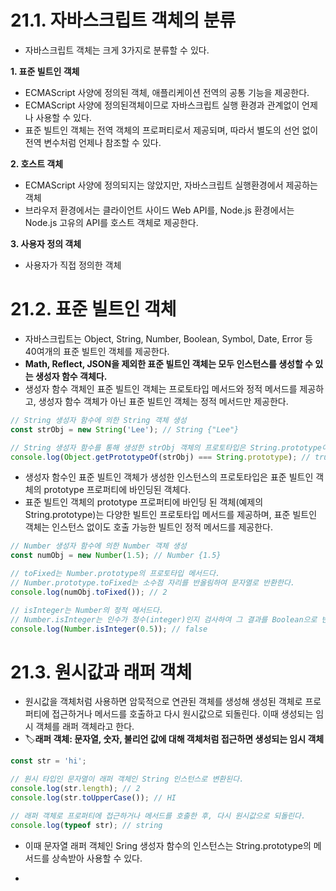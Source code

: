# 21.1. 자바스크립트 객체의 분류
- 자바스크립트 객체는 크게 3가지로 분류할 수 있다.

**1. 표준 빌트인 객체**
  - ECMAScript 사양에 정의된 객체, 애플리케이션 전역의 공통 기능을 제공한다.
  - ECMAScript 사양에 정의된객체이므로 자바스크립트 실행 환경과 관계없이 언제나 사용할 수 있다.
  - 표준 빌트인 객체는 전역 객체의 프로퍼티로서 제공되며, 따라서 별도의 선언 없이 전역 변수처럼 언제나 참조할 수 있다.

**2. 호스트 객체**
  - ECMAScript 사양에 정의되지는 않았지만, 자바스크립트 실행환경에서 제공하는 객체
  - 브라우저 환경에서는 클라이언트 사이드 Web API를, Node.js 환경에서는 Node.js 고유의 API를 호스트 객체로 제공한다.

**3. 사용자 정의 객체**
  - 사용자가 직접 정의한 객체

# 21.2. 표준 빌트인 객체 
- 자바스크립트는 Object, String, Number, Boolean, Symbol, Date, Error 등 40여개의 표준 빌트인 객체를 제공한다.
- **Math, Reflect, JSON을 제외한 표준 빌트인 객체는 모두 인스턴스를 생성할 수 있는 생성자 함수 객체다.**
- 생성자 함수 객체인 표준 빌트인 객체는 프로토타입 메서드와 정적 메서드를 제공하고, 생성자 함수 객체가 아닌 표준 빌트인 객체는 정적 메서드만 제공한다.
```javascript
// String 생성자 함수에 의한 String 객체 생성
const strObj = new String('Lee'); // String {"Lee"}

// String 생성자 함수를 통해 생성한 strObj 객체의 프로토타입은 String.prototype이다.
console.log(Object.getPrototypeOf(strObj) === String.prototype); // true
```
- 생성자 함수인 표준 빌트인 객체가 생성한 인스턴스의 프로토타입은 표준 빌트인 객체의 prototype 프로퍼티에 바인딩된 객체다.
- 표준 빌트인 객체의 prototype 프로퍼티에 바인딩 된 객체(예제의 String.prototype)는 다양한 빌트인 프로토타입 메서드를 제공하며, 표준 빌트인 객체는 인스턴스 없이도 호출 가능한 빌트인 정적 메서드를 제공한다.
```javascript
// Number 생성자 함수에 의한 Number 객체 생성
const numObj = new Number(1.5); // Number {1.5}

// toFixed는 Number.prototype의 프로토타입 메서드다.
// Number.prototype.toFixed는 소수점 자리를 반올림하여 문자열로 반환한다.
console.log(numObj.toFixed()); // 2

// isInteger는 Number의 정적 메서드다.
// Number.isInteger는 인수가 정수(integer)인지 검사하여 그 결과를 Boolean으로 반환한다.
console.log(Number.isInteger(0.5)); // false
```

# 21.3. 원시값과 래퍼 객체
- 원시값을 객체처럼 사용하면 암묵적으로 연관된 객체를 생성해 생성된 객체로 프로퍼티에 접근하거나 메서드를 호출하고 다시 원시값으로 되돌린다. 이때 생성되는 임시 객체를 래퍼 객체라고 한다. 
- 🏷️**래퍼 객체: 문자열, 숫자, 불리언 값에 대해 객체처럼 접근하면 생성되는 임시 객체**
```javascript
const str = 'hi';

// 원시 타입인 문자열이 래퍼 객체인 String 인스턴스로 변환된다.
console.log(str.length); // 2
console.log(str.toUpperCase()); // HI

// 래퍼 객체로 프로퍼티에 접근하거나 메서드를 호출한 후, 다시 원시값으로 되돌린다.
console.log(typeof str); // string
```
- 이때 문자열 래퍼 객체인 Sring 생성자 함수의 인스턴스는 String.prototype의 메서드를 상속받아 사용할 수 있다.

- 
